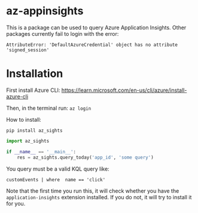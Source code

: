 az-appinsights
==========

This is a package can be used to query Azure Application Insights.
Other packages currently fail to login with the error:
```
AttributeError: 'DefaultAzureCredential' object has no attribute 'signed_session'
```

# Installation

First install Azure CLI: https://learn.microsoft.com/en-us/cli/azure/install-azure-cli

Then, in the terminal run:
`az login`

How to install:

`pip install az_sights`


```python
import az_sights

if __name__ == '__main__':
    res = az_sights.query_today('app_id', 'some query')
```

You query must be a valid KQL query like:

```customEvents | where  name == 'click'```

Note that the first time you run this, it will check whether you have the `application-insights` extension installed. If you do not, it will try to install it for you.
